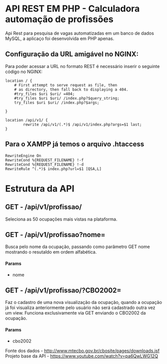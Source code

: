 # API REST EM PHP - Calculadora automação de profissões

Api Rest para pesquisa de vagas automatizadas em um banco de dados MySQL, a aplicaço foi desenvolvida em PHP apenas.

## Configuração da URL amigável no NGINX:

Para poder acessar a URL no formato REST é necessário inserir o seguinte código no NGINX:

```
location / {
    # First attempt to serve request as file, then
    # as directory, then fall back to displaying a 404.
    #try_files $uri $uri/ =404;
    #try_files $uri $uri/ /index.php?$query_string;
    try_files $uri $uri/ /index.php?$args;  
      
}

location /api/v1/ {
        rewrite /api/v1/(.*)$ /api/v1/index.php?args=$1 last;
}
```

## Para o XAMPP já temos o arquivo .htaccess

```
RewriteEngine On
RewriteCond %{REQUEST_FILENAME} !-f
RewriteCond %{REQUEST_FILENAME} !-d
RewriteRule ^(.*)$ index.php?url=$1 [QSA,L]
```

# Estrutura da API

## GET - /api/v1/profissao/

Seleciona as 50 ocupações mais vistas na plataforma.


## GET - /api/v1/profissao?nome=<ocupacao>

Busca pelo nome da ocupação, passando como parâmetro GET nome mostrando o resutaldo em ordem alfabética.


#### Params
* nome   

## GET - /api/v1/profissao/?CBO2002=<cbo2002>

Faz o cadastro de uma nova visualização da ocupação, quando a ocupação já foi visualiza anteriormente pelo usuário não será cadastrado outra vez um view. Funciona exclusivamente via GET enviando o CBO2002 da ocupação.

#### Params
* cbo2002   

Fonte dos dados - http://www.mtecbo.gov.br/cbosite/pages/downloads.jsf
Projeto base da API - https://www.youtube.com/watch?v=pa6QwLWG12Q

